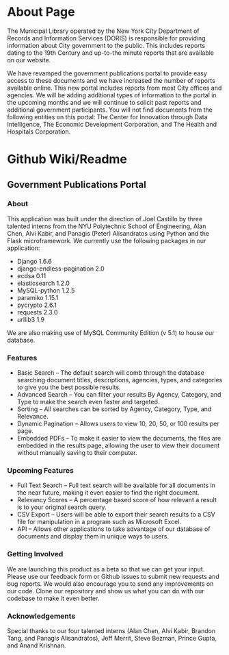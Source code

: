 # About Page

The Municipal Library operated by the New York City Department of Records and
Information Services (DORIS) is responsible for providing information about City
government to the public. This includes reports dating to the 19th Century and 
up-to-the minute reports that are available on our website.

We have revamped the government publications portal to provide easy access to 
these documents and we have increased the number of reports available online. 
This new portal includes reports from most City offices and agencies. We will 
be adding additional types of information to the portal in the upcoming months 
and we will continue to solicit past reports and additional government 
participants. You will not find documents from the following entities on this 
portal: The Center for Innovation through Data Intelligence, The Economic 
Development Corporation, and The Health and Hospitals Corporation.

# Github Wiki/Readme

## Government Publications Portal

### About

This application was built under the direction of Joel Castillo by three 
talented interns from the NYU Polytechnic School of Engineering, Alan Chen, 
Alvi Kabir, and Panagis (Peter) Alisandratos using Python and the Flask 
microframework. We currently use the following packages in our application:

- Django 1.6.6
- django-endless-pagination 2.0
- ecdsa 0.11
- elasticsearch 1.2.0
- MySQL-python 1.2.5
- paramiko 1.15.1
- pycrypto 2.6.1
- requests 2.3.0
- urllib3 1.9

We are also making use of MySQL Community Edition (v 5.1) to house our database.

### Features

- Basic Search – The default search will comb through the database searching 
document titles, descriptions, agencies, types, and categories to give you the 
best possible results.
- Advanced Search – You can filter your results By Agency, Category, and Type 
to make the search even faster and targeted.
- Sorting – All searches can be sorted by Agency, Category, Type, and Relevance.
- Dynamic Pagination – Allows users to view 10, 20, 50, or 100 results per page.
- Embedded PDFs – To make it easier to view the documents, the files are 
embedded in the results page, allowing the user to view their document without 
manually saving to their computer.

### Upcoming Features

- Full Text Search – Full text search will be available for all documents in 
the near future, making it even easier to find the right document.
- Relevancy Scores – A percentage based score of how relevant a result is to 
your original search query.
- CSV Export – Users will be able to export their search results to a CSV file 
for manipulation in a program such as Microsoft Excel.
- API – Allows other applications to take advantage of our database of documents 
and display them in unique ways to users.

### Getting Involved

We are launching this product as a beta so that we can get your input. Please
use our feedback form or Github issues to submit new requests and bug reports.
We would also encourage you to send any improvements on our code. Clone our 
repository and show us what you can do with our codebase to make it even better.

### Acknowledgements

Special thanks to our four talented interns
(Alan Chen, Alvi Kabir, Brandon Tang, and Panagis Alisandratos), Jeff Merrit, Steve Bezman, Prince Gupta, and Anand Krishnan.
